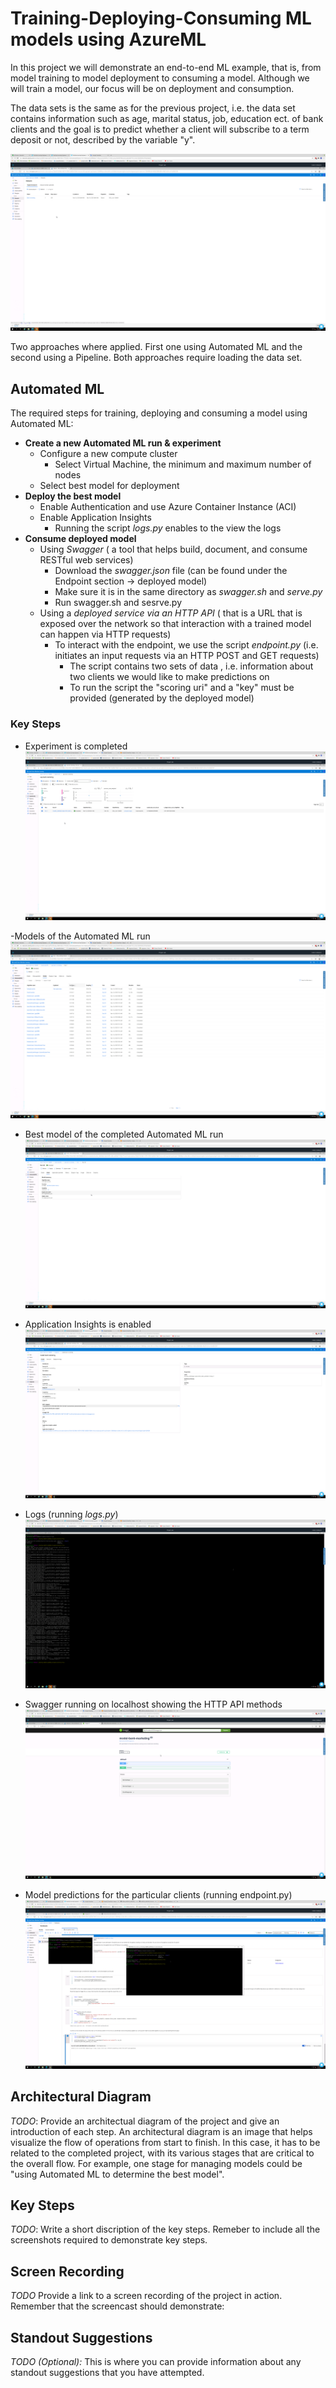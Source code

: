 # Training-Deploying-Consuming ML models using AzureML

In this project we will demonstrate an end-to-end ML example, that is, from model training to model deployment to consuming a model. Although we will train a model, our focus will be on deployment and consumption.  

The data sets is the same as for the previous project, i.e. the data set contains information such as age, marital status, job, education ect. of bank clients and the goal is to predict whether a client will subscribe to a term deposit or not, described by the variable "y". 

![dataset](https://github.com/elenacramer/nd00333_AZMLND_C2/blob/master/screenshots/registered_dataset.png)

Two approaches where applied. First one using Automated ML and the second using a Pipeline. Both approaches require loading the data set. 

## Automated ML 
The required steps for training, deploying and consuming a model using Automated ML:
- **Create a new Automated ML run & experiment** 
	- Configure a new compute cluster
		- Select Virtual Machine, the minimum and maximum number of nodes
	- Select best model for deployment
- **Deploy the best model** 
	- Enable Authentication and use Azure Container Instance (ACI)
	- Enable Application Insights
		- Running the script *logs.py* enables to the view the logs 
- **Consume deployed model**
	- Using *Swagger* ( a tool that helps build, document, and consume RESTful web services)
		- Download the *swagger.json* file (can be found under the Endpoint section -> deployed model)
		- Make sure it is in the same directory as *swagger.sh* and *serve.py*
		-  Run swagger.sh and sesrve.py 
	- Using a *deployed service via an HTTP API* ( that is a URL that is exposed over the network so that interaction with a trained model can happen via HTTP requests)
		-  To interact with the endpoint, we use the script *endpoint.py* (i.e. initiates an input requests via an HTTP POST and GET requests)
			- The script contains two sets of data , i.e. information about two clients we would like to make predictions on 
			- To run the script the "scoring uri" and a "key" must be provided (generated by the deployed model)
  
 ### Key Steps 
- Experiment is completed
![experiment_completed](https://github.com/elenacramer/nd00333_AZMLND_C2/blob/master/screenshots/completed_AutomatedML_run.png)

-Models of the Automated ML run
![models](https://github.com/elenacramer/nd00333_AZMLND_C2/blob/master/screenshots/Automated_ML_models.png)


- Best model of the completed Automated ML run
![best_model](https://github.com/elenacramer/nd00333_AZMLND_C2/blob/master/screenshots/AutomatedML_best_model.png)

- Application Insights is enabled
![app_insights](https://github.com/elenacramer/nd00333_AZMLND_C2/blob/master/screenshots/AutomatedML_app_insights.png)

- Logs (running *logs.py*)
![Logs](https://github.com/elenacramer/nd00333_AZMLND_C2/blob/master/screenshots/running_logs_py.png)

- Swagger running on localhost showing the HTTP API methods 
![swagger](https://github.com/elenacramer/nd00333_AZMLND_C2/blob/master/screenshots/swagger.png)

- Model predictions for the particular clients (running endpoint.py) 
![model_pred](https://github.com/elenacramer/nd00333_AZMLND_C2/blob/master/screenshots/model_pred.png)

## Architectural Diagram
*TODO*: Provide an architectual diagram of the project and give an introduction of each step. An architectural diagram is an image that helps visualize the flow of operations from start to finish. In this case, it has to be related to the completed project, with its various stages that are critical to the overall flow. For example, one stage for managing models could be "using Automated ML to determine the best model". 

## Key Steps
*TODO*: Write a short discription of the key steps. Remeber to include all the screenshots required to demonstrate key steps. 

## Screen Recording
*TODO* Provide a link to a screen recording of the project in action. Remember that the screencast should demonstrate:

## Standout Suggestions
*TODO (Optional):* This is where you can provide information about any standout suggestions that you have attempted.
